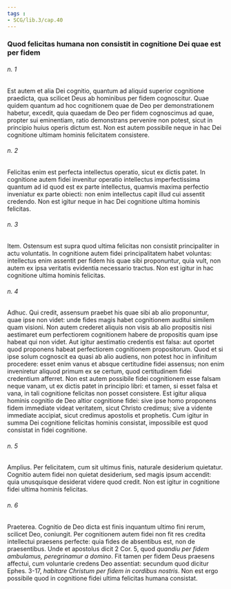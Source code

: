 ```yaml
---
tags : 
- SCG/lib.3/cap.40
---
```


### Quod felicitas humana non consistit in cognitione Dei quae est per fidem

###### n. 1
Est autem et alia Dei cognitio, quantum ad aliquid superior cognitione praedicta, qua scilicet Deus ab hominibus per fidem cognoscitur. Quae quidem quantum ad hoc cognitionem quae de Deo per demonstrationem habetur, excedit, quia quaedam de Deo per fidem cognoscimus ad quae, propter sui eminentiam, ratio demonstrans pervenire non potest, sicut in principio huius operis dictum est. Non est autem possibile neque in hac Dei cognitione ultimam hominis felicitatem consistere.

###### n. 2
Felicitas enim est perfecta intellectus operatio, sicut ex dictis patet. In cognitione autem fidei invenitur operatio intellectus imperfectissima quantum ad id quod est ex parte intellectus, quamvis maxima perfectio inveniatur ex parte obiecti: non enim intellectus capit illud cui assentit credendo. Non est igitur neque in hac Dei cognitione ultima hominis felicitas.

###### n. 3
Item. Ostensum est supra quod ultima felicitas non consistit principaliter in actu voluntatis. In cognitione autem fidei principalitatem habet voluntas: intellectus enim assentit per fidem his quae sibi proponuntur, quia vult, non autem ex ipsa veritatis evidentia necessario tractus. Non est igitur in hac cognitione ultima hominis felicitas.

###### n. 4
Adhuc. Qui credit, assensum praebet his quae sibi ab alio proponuntur, quae ipse non videt: unde fides magis habet cognitionem auditui similem quam visioni. Non autem crederet aliquis non visis ab alio propositis nisi aestimaret eum perfectiorem cognitionem habere de propositis quam ipse habeat qui non videt. Aut igitur aestimatio credentis est falsa: aut oportet quod proponens habeat perfectiorem cognitionem propositorum. Quod et si ipse solum cognoscit ea quasi ab alio audiens, non potest hoc in infinitum procedere: esset enim vanus et absque certitudine fidei assensus; non enim inveniretur aliquod primum ex se certum, quod certitudinem fidei credentium afferret. Non est autem possibile fidei cognitionem esse falsam neque vanam, ut ex dictis patet in principio libri: et tamen, si esset falsa et vana, in tali cognitione felicitas non posset consistere. Est igitur aliqua hominis cognitio de Deo altior cognitione fidei: sive ipse homo proponens fidem immediate videat veritatem, sicut Christo credimus; sive a vidente immediate accipiat, sicut credimus apostolis et prophetis. Cum igitur in summa Dei cognitione felicitas hominis consistat, impossibile est quod consistat in fidei cognitione.

###### n. 5
Amplius. Per felicitatem, cum sit ultimus finis, naturale desiderium quietatur. Cognitio autem fidei non quietat desiderium, sed magis ipsum accendit: quia unusquisque desiderat videre quod credit. Non est igitur in cognitione fidei ultima hominis felicitas.

###### n. 6
Praeterea. Cognitio de Deo dicta est finis inquantum ultimo fini rerum, scilicet Deo, coniungit. Per cognitionem autem fidei non fit res credita intellectui praesens perfecte: quia fides de absentibus est, non de praesentibus. Unde et apostolus dicit 2 Cor. 5, quod *quandiu per fidem ambulamus, peregrinamur a domino*. Fit tamen per fidem Deus praesens affectui, cum voluntarie credens Deo assentiat: secundum quod dicitur Ephes. 3-17, *habitare Christum per fidem in cordibus nostris*. Non est ergo possibile quod in cognitione fidei ultima felicitas humana consistat.

